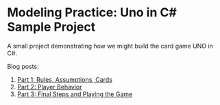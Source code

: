 # Modeling Practice: Uno in C# Sample Project
A small project demonstrating how we might build the card game UNO in C#.

Blog posts:
1. [Part 1: Rules, Assumptions, Cards](https://www.exceptionnotfound.net/modeling-practice-uno-in-c-sharp-part-one-rules-assumptions-cards/)
2. [Part 2: Player Behavior](https://www.exceptionnotfound.net/modelling-practice-uno-in-c-sharp-part-2-player-behavior/)
3. [Part 3: Final Steps and Playing the Game](https://www.exceptionnotfound.net/modeling-practice-uno-in-c-part-3-final-steps-and-playing-the-game/)
